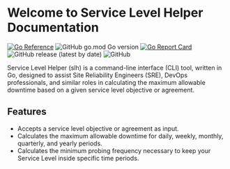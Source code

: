 # Welcome to Service Level Helper Documentation
[![Go Reference](https://pkg.go.dev/badge/github.com/lucasloureiror/slh.svg)](https://pkg.go.dev/github.com/lucasloureiror/slh)
![GitHub go.mod Go version](https://img.shields.io/github/go-mod/go-version/lucasloureiror/slh)
[![Go Report Card](https://goreportcard.com/badge/github.com/lucasloureiror/slh)](https://goreportcard.com/report/github.com/lucasloureiror/slh)
![GitHub release (latest by date)](https://img.shields.io/github/v/release/lucasloureiror/slh)
![GitHub](https://img.shields.io/github/license/lucasloureiror/slh)

Service Level Helper (slh) is a command-line interface (CLI) tool, written in Go, designed to assist Site Reliability Engineers (SRE), DevOps professionals, and similar roles in calculating the maximum allowable downtime based on a given service level objective or agreement.


## Features

- Accepts a service level objective or agreement as input.
- Calculates the maximum allowable downtime for daily, weekly, monthly, quarterly, and yearly periods.
- Calculates the minimum probing frequency necessary to keep your Service Level inside specific time periods.

